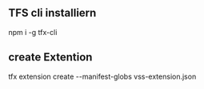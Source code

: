 ## TFS cli installiern

npm i -g tfx-cli  

## create Extention 

tfx extension create --manifest-globs vss-extension.json